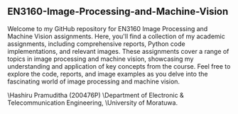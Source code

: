 ## EN3160-Image-Processing-and-Machine-Vision

Welcome to my GitHub repository for EN3160 Image Processing and Machine Vision assignments. Here, you'll find a collection of my academic assignments, including comprehensive reports, Python code implementations, and relevant images. These assignments cover a range of topics in image processing and machine vision, showcasing my understanding and application of key concepts from the course. Feel free to explore the code, reports, and image examples as you delve into the fascinating world of image processing and machine vision.

\\Hashiru Pramuditha (200476P)
\\Department of Electronic & Telecommunication Engineering,
\\University of Moratuwa.
